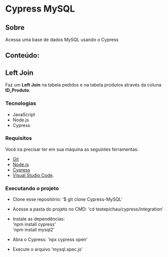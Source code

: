 # Cypress MySQL

## Sobre
Acessa uma base de dados MySQL usando o Cypress
## Conteúdo:
## Left Join
Faz um <strong>Left Join</strong> na tabela pedidos e na tabela produtos através da coluna <strong>ID_Produto</strong>.

### Tecnologias
- JavaScript
- Node.js
- Cypress

### Requisitos
Você ira precisar ter em sua máquina as seguintes ferramentas:
- [Git](https://git-scm.com)
- [Node.js](https://nodejs.org/en/)
- [Cypress](https://www.npmjs.com/package/cypress)
- [Visual Studio Code](https://code.visualstudio.com/).

### Executando o projeto
- Clone esse repositório:
'$ git clone Cypress-MySQL'

- Acesse a pasta do projeto no CMD:
'cd testepichau/cypress/integration'
- Instale as dependências: <br>
'npm install cypress' <br>
'npm install mysql2'
- Abra o Cypress:
'npx cypress open'
- Execute o arquivo 'mysql.spec.js'




